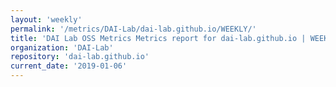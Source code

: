```yaml
---
layout: 'weekly'
permalink: '/metrics/DAI-Lab/dai-lab.github.io/WEEKLY/'
title: 'DAI Lab OSS Metrics Metrics report for dai-lab.github.io | WEEKLY-REPORT-2019-01-06'
organization: 'DAI-Lab'
repository: 'dai-lab.github.io'
current_date: '2019-01-06'
---
```

